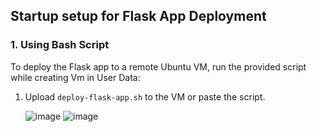 ## Startup setup for Flask App Deployment

### 1. **Using Bash Script**

To deploy the Flask app to a remote Ubuntu VM, run the provided script while creating Vm in User Data:

1. Upload `deploy-flask-app.sh` to the VM or paste the script.

   ![image](https://github.com/user-attachments/assets/fe87876a-43d6-4593-b9eb-763ac253e197)
   ![image](https://github.com/user-attachments/assets/aabb0e5b-9696-43d9-8448-a1af38bc9d89)



